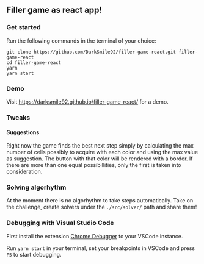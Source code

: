 ## Filler game as react app!

### Get started
Run the following commands in the terminal of your choice:

```
git clone https://github.com/DarkSmile92/filler-game-react.git filler-game-react
cd filler-game-react
yarn
yarn start
```

### Demo
Visit https://darksmile92.github.io/filler-game-react/ for a demo.

### Tweaks
#### Suggestions
Right now the game finds the best next step simply by calculating the max number of cells possibly to acquire with each color and using the max value as suggestion.
The button with that color will be rendered with a border.
If there are more than one equal possibillities, only the first is taken into consideration.

### Solving algorhythm
At the moment there is no algorhythm to take steps automatically.
Take on the challenge, create solvers under the `./src/solver/` path and share them!

### Debugging with Visual Studio Code
First install the extension [Chrome Debugger](https://marketplace.visualstudio.com/items?itemName=msjsdiag.debugger-for-chrome) to your VSCode instance.

Run `yarn start` in your terminal, set your breakpoints in VSCode and press `F5` to start debugging.